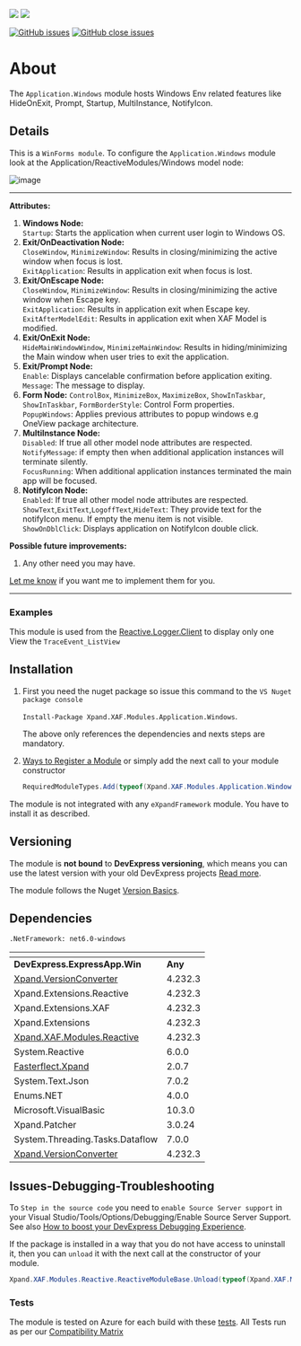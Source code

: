 ![](https://img.shields.io/nuget/v/Xpand.XAF.Modules.Windows.svg?&style=flat) ![](https://img.shields.io/nuget/dt/Xpand.XAF.Modules.Windows.svg?&style=flat)

[![GitHub issues](https://img.shields.io/github/issues/eXpandFramework/expand/Windows.svg)](https://github.com/eXpandFramework/eXpand/issues?utf8=%E2%9C%93&q=is%3Aissue+is%3Aopen+sort%3Aupdated-desc+label%3AReactive.XAF+label%3AWindows) [![GitHub close issues](https://img.shields.io/github/issues-closed/eXpandFramework/eXpand/Windows.svg)](https://github.com/eXpandFramework/eXpand/issues?utf8=%E2%9C%93&q=is%3Aissue+is%3Aclosed+sort%3Aupdated-desc+label%3AReactive.XAF+label%3AWindows)
# About 

The `Application.Windows` module hosts Windows Env related features like HideOnExit, Prompt, Startup, MultiInstance, NotifyIcon.

## Details
This is a `WinForms module`. To configure the `Application.Windows` module look at the Application/ReactiveModules/Windows model node:

<twitter>

![image](https://user-images.githubusercontent.com/159464/126012699-86b5f15f-76b4-4489-9275-5b4e27ec9829.png)

</twitter>

--- 

**Attributes:**

1. **Windows Node:**\
  `Startup`: Starts the application when current user login to Windows OS. 
1. **Exit/OnDeactivation Node:**\
  `CloseWindow`, `MinimizeWindow`: Results in closing/minimizing the active window when focus is lost. \
  `ExitApplication`: Results in application exit when focus is lost. 
1. **Exit/OnEscape Node:**\
  `CloseWindow`, `MinimizeWindow`: Results in closing/minimizing the active window when Escape key. \
  `ExitApplication`: Results in application exit when Escape key. 
  `ExitAfterModelEdit`: Results in application exit when XAF Model is modified. 
1. **Exit/OnExit Node:**\
  `HideMainWindowWindow`, `MinimizeMainWindow`: Results in hiding/minimizing the Main window when user tries to exit the application. 
1. **Exit/Prompt Node:**\
  `Enable`: Displays cancelable confirmation before application exiting. \
  `Message`: The message to display. 
1. **Form Node:**
  `ControlBox`, `MinimizeBox`, `MaximizeBox`, `ShowInTaskbar`, `ShowInTaskbar`, `FormBorderStyle`: Control Form properties.\
  `PopupWindows`: Applies previous attributes to popup windows e.g OneView package architecture.
1. **MultiInstance Node:**\
  `Disabled`: If true all other model node attributes are respected.\
  `NotifyMessage`: if empty then when additional application instances will terminate silently.\
  `FocusRunning`: When additional application instances terminated the main app will be focused.
1. **NotifyIcon Node:**\
  `Enabled`: If true all other model node attributes are respected.\
  `ShowText`,`ExitText`,`LogoffText`,`HideText`: They provide text for the notifyIcon menu. If empty the menu item is not visible.\
  `ShowOnDblClick`: Displays application on NotifyIcon double click.

**Possible future improvements:**

1. Any other need you may have.

[Let me know](https://github.com/sponsors/apobekiaris) if you want me to implement them for you.

---

### Examples

This module is used from the [Reactive.Logger.Client](https://github.com/eXpandFramework/DevExpress.XAF/tree/master/src/Modules/Reactive.Logger.Client.Win) to display only one View the `TraceEvent_ListView`

## Installation 
1. First you need the nuget package so issue this command to the `VS Nuget package console` 

   `Install-Package Xpand.XAF.Modules.Application.Windows`.

    The above only references the dependencies and nexts steps are mandatory.

2. [Ways to Register a Module](https://documentation.devexpress.com/eXpressAppFramework/118047/Concepts/Application-Solution-Components/Ways-to-Register-a-Module)
or simply add the next call to your module constructor
    ```cs
    RequiredModuleTypes.Add(typeof(Xpand.XAF.Modules.Application.WindowsModule));
    ```

The module is not integrated with any `eXpandFramework` module. You have to install it as described.

## Versioning
The module is **not bound** to **DevExpress versioning**, which means you can use the latest version with your old DevExpress projects [Read more](https://github.com/eXpandFramework/XAF/tree/master/tools/Xpand.VersionConverter).

The module follows the Nuget [Version Basics](https://docs.microsoft.com/en-us/nuget/reference/package-versioning#version-basics).
## Dependencies
`.NetFramework: net6.0-windows`

|<!-- -->|<!-- -->
|----|----
|**DevExpress.ExpressApp.Win**|**Any**
|[Xpand.VersionConverter](https://github.com/eXpandFramework/Reactive.XAF/tree/master/tools/Xpand.VersionConverter)|4.232.3
 |Xpand.Extensions.Reactive|4.232.3
 |Xpand.Extensions.XAF|4.232.3
 |Xpand.Extensions|4.232.3
 |[Xpand.XAF.Modules.Reactive](https://github.com/eXpandFramework/Reactive.XAF/tree/master/src/Modules/Xpand.XAF.Modules.Reactive)|4.232.3
 |System.Reactive|6.0.0
 |[Fasterflect.Xpand](https://github.com/eXpandFramework/Fasterflect)|2.0.7
 |System.Text.Json|7.0.2
 |Enums.NET|4.0.0
 |Microsoft.VisualBasic|10.3.0
 |Xpand.Patcher|3.0.24
 |System.Threading.Tasks.Dataflow|7.0.0
 |[Xpand.VersionConverter](https://github.com/eXpandFramework/Reactive.XAF/tree/master/tools/Xpand.VersionConverter)|4.232.3

## Issues-Debugging-Troubleshooting

To `Step in the source code` you need to `enable Source Server support` in your Visual Studio/Tools/Options/Debugging/Enable Source Server Support. See also [How to boost your DevExpress Debugging Experience](https://github.com/eXpandFramework/DevExpress.XAF/wiki/How-to-boost-your-DevExpress-Debugging-Experience#1-index-the-symbols-to-your-custom-devexpresss-installation-location).

If the package is installed in a way that you do not have access to uninstall it, then you can `unload` it with the next call at the constructor of your module.
```cs
Xpand.XAF.Modules.Reactive.ReactiveModuleBase.Unload(typeof(Xpand.XAF.Modules.Windows.WindowsModule))
```


### Tests
The module is tested on Azure for each build with these [tests](https://github.com/eXpandFramework/Packages/tree/master/src/Tests/Xpand.XAF.s.OneView.OneView). 
All Tests run as per our [Compatibility Matrix](https://github.com/eXpandFramework/DevExpress.XAF#compatibility-matrix)

